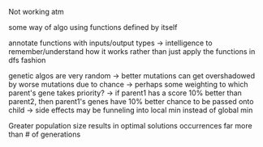 Not working atm

some way of algo using functions defined by itself

annotate functions with inputs/output types
-> intelligence to remember/understand how it works rather than just apply the functions in dfs fashion

genetic algos are very random
-> better mutations can get overshadowed by worse mutations due to chance
-> perhaps some weighting to which parent's gene takes priority?
    -> if parent1 has a score 10% better than parent2, then parent1's genes have 10% better chance to be passed onto child
    -> side effects may be funneling into local min instead of global min

Greater population size results in optimal solutions occurrences far more than # of generations